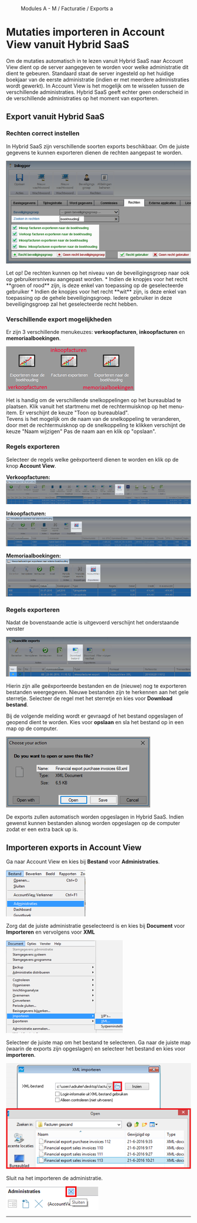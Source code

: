 <properties>
	<page>
		<title>AccountView</title>
	</page>
	<menu>
		<position>Modules A - M / Facturatie / Exports </position> 
		<title>AccountView</title>
		<sort>a</sort>
	</menu>
</properties>

# Mutaties importeren in Account View vanuit Hybrid SaaS #

Om de mutaties automatisch in te lezen vanuit Hybrid SaaS naar Account View dient op de server aangegeven te worden voor welke administratie dit dient te gebeuren. Standaard staat de server ingesteld op het huidige boekjaar van de eerste administratie (indien er met meerdere administraties wordt gewerkt). In Account View is het mogelijk om te wisselen tussen de verschillende administraties. Hybrid SaaS geeft echter geen onderscheid in de verschillende administraties op het moment van exporteren.

## Export vanuit Hybrid SaaS ##


### Rechten correct instellen ###
In Hybrid SaaS zijn verschillende soorten exports beschikbaar. Om de juiste gegevens te kunnen exporteren dienen de rechten aangepast te worden.

![Rechten instellen ten behoeve van exports](images/rechten.png)

<div class="warning">
Let op! De rechten kunnen op het niveau van de beveiligingsgroep naar ook op gebruikersniveau aangepast worden.
* Indien de knopjes voor het recht **groen of rood** zijn, is deze enkel van toepassing op de geselecteerde gebruiker
* Indien de knopjes voor het recht **wit** zijn, is deze enkel van toepassing op de gehele beveiligingsgroep. Iedere gebruiker in deze beveiligingsgroep zal het geselecteerde recht hebben.
</div>

### Verschillende export mogelijkheden ###

Er zijn 3 verschillende menukeuzes: **verkoopfacturen**, **inkoopfacturen** en **memoriaalboekingen**.

![Snelkoppelingen op bureaublad](images/bakjes.png)

<div class="tip">
Het is handig om de verschillende snelkoppelingen op het bureaublad te plaatsen. Klik vanuit het startmenu met de rechtermuisknop op het menu-item. Er verschijnt de keuze "Toon op bureaublad". 
</div>

<div class="tip">
Tevens is het mogelijk om de naam van de snelkoppeling te veranderen, door met de rechtermuisknop op de snelkoppeling te klikken verschijnt de keuze "Naam wijzigen" Pas de naam aan en klik op "opslaan". 
</div>


### Regels exporteren ###

Selecteer de regels welke geëxporteerd dienen te worden en klik op de knop **Account View**.

**Verkoopfacturen:**
![Verkoopregels exporteren naar Accountview](images/verkoopexport.png)

**Inkoopfacturen:**
![Inkoopfactuurregels exporteren naar Accountview](images/inkoopexport.png)

**Memoriaalboekingen:**
![Memoriaalboekingen exporteren naar Accountview](images/memoriaalexport.png)


### Regels exporteren ###

Nadat de bovenstaande actie is uitgevoerd verschijnt het onderstaande venster

![Hybrid SaaS exports](images/nieuw.png)

Hierin zijn alle geëxporteerde bestanden en de (nieuwe) nog te exporteren bestanden weergegeven. Nieuwe bestanden zijn te herkennen aan het gele sterretje.
Selecteer de regel met het sterretje en kies voor **Download bestand**.
 
Bij de volgende melding wordt er gevraagd of het bestand opgeslagen of geopend dient te worden. Kies voor **opslaan** en sla het bestand op in een map op de computer. 

![Opslaan exportbestand](images/opslaan.png)

<div class="tip">
De exports zullen automatisch worden opgeslagen in Hybrid SaaS. Indien gewenst kunnen bestanden alsnog worden opgeslagen op de computer zodat er een extra back up is.
</div>

## Importeren exports in Account View ##

Ga naar Account View en kies bij **Bestand** voor **Administraties**.

![Account View bestand](images/avbestand.png)

Zorg dat de juiste administratie geselecteerd is en kies bij **Document** voor **Importeren** en vervolgens voor **XML**

![Account View import](images/avimport.png)

Selecteer de juiste map om het bestand te selecteren. Ga naar de juiste map (waarin de exports zijn opgeslagen) en selecteer het bestand en kies voor **importeren**.

![Importbestand selecteren](images/avimportbestand.png)

Sluit na het importeren de administratie.
 
![Account View sluiten](images/avsluiten.png)
 
 -----


